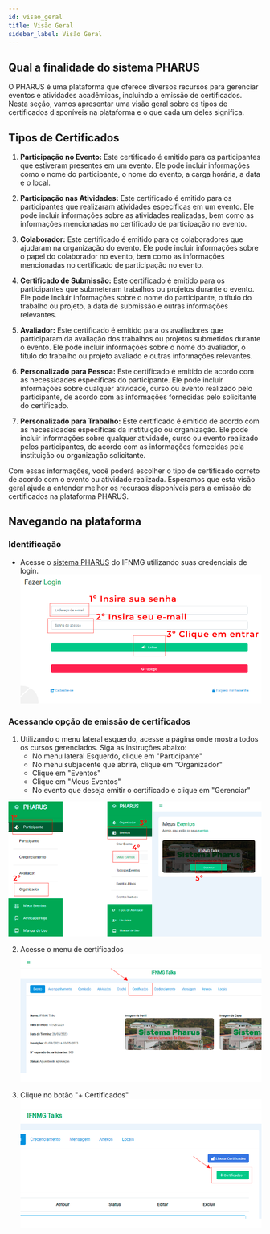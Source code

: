 ```yaml
---
id: visao_geral
title: Visão Geral
sidebar_label: Visão Geral
---
```




## Qual a finalidade do sistema PHARUS
O PHARUS é uma plataforma que oferece diversos recursos para gerenciar eventos e atividades acadêmicas, incluindo a emissão de certificados. Nesta seção, vamos apresentar uma visão geral sobre os tipos de certificados disponíveis na plataforma e o que cada um deles significa.

## Tipos de Certificados
1. **Participação no Evento:** Este certificado é emitido para os participantes que estiveram presentes em um evento. Ele pode incluir informações como o nome do participante, o nome do evento, a carga horária, a data e o local.

2. **Participação nas Atividades:** Este certificado é emitido para os participantes que realizaram atividades específicas em um evento. Ele pode incluir informações sobre as atividades realizadas, bem como as informações mencionadas no certificado de participação no evento.

3. **Colaborador:** Este certificado é emitido para os colaboradores que ajudaram na organização do evento. Ele pode incluir informações sobre o papel do colaborador no evento, bem como as informações mencionadas no certificado de participação no evento.

4. **Certificado de Submissão:** Este certificado é emitido para os participantes que submeteram trabalhos ou projetos durante o evento. Ele pode incluir informações sobre o nome do participante, o título do trabalho ou projeto, a data de submissão e outras informações relevantes.

5. **Avaliador:** Este certificado é emitido para os avaliadores que participaram da avaliação dos trabalhos ou projetos submetidos durante o evento. Ele pode incluir informações sobre o nome do avaliador, o título do trabalho ou projeto avaliado e outras informações relevantes.

6. **Personalizado para Pessoa:** Este certificado é emitido de acordo com as necessidades específicas do participante. Ele pode incluir informações sobre qualquer atividade, curso ou evento realizado pelo participante, de acordo com as informações fornecidas pelo solicitante do certificado.

7. **Personalizado para Trabalho:** Este certificado é emitido de acordo com as necessidades específicas da instituição ou organização. Ele pode incluir informações sobre qualquer atividade, curso ou evento realizado pelos participantes, de acordo com as informações fornecidas pela instituição ou organização solicitante.

Com essas informações, você poderá escolher o tipo de certificado correto de acordo com o evento ou atividade realizada. Esperamos que esta visão geral ajude a entender melhor os recursos disponíveis para a emissão de certificados na plataforma PHARUS.

## Navegando na plataforma
### Identificação
- Acesse o [sistema PHARUS](https://eventos.ifnmg.edu.br/login) do IFNMG utilizando suas credenciais de login.
![Processo de login](/img/screenshots/login.png "login")

### Acessando opção de emissão de certificados
1. Utilizando o menu lateral esquerdo, acesse a página onde mostra todos os cursos gerenciados. Siga as instruções abaixo:
    - No menu lateral Esquerdo, clique em "Participante"
    - No menu subjacente que abrirá, clique em "Organizador"
    - Clique em "Eventos"
    - Clique em "Meus Eventos"
    - No evento que deseja emitir o certificado e clique em "Gerenciar"

![Processo de seleção de evento](/img/screenshots/certificado1.png "login")

2. Acesse o menu de certificados
![Menu de certificados](/img/screenshots/certificado2.png "certificadoMenu")

3. Clique no botão "+ Certificados"
![Botão + Certificados](/img/screenshots/certificado3.png "botão + Certificados")